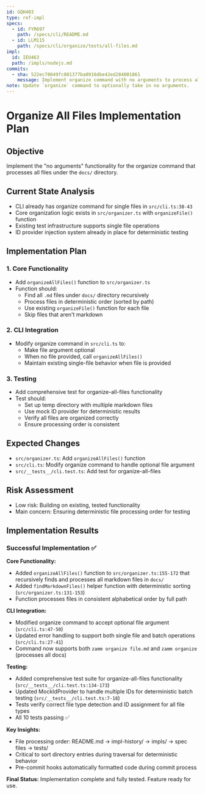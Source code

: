 ```yaml
---
id: GQH403
type: ref-impl
specs:
  - id: FYR697
    path: /specs/cli/README.md
  - id: LLM115
    path: /specs/cli/organize/tests/all-files.md
impl:
  id: IEU463
  path: /impls/nodejs.md
commits:
  - sha: 522ec78049fc801377ba0916dbe42ed284001861
    message: Implement organize command with no arguments to process all docs files
note: Update `organize` command to optionally take in no arguments.
---
```


# Organize All Files Implementation Plan

## Objective

Implement the "no arguments" functionality for the organize command that processes all files under the `docs/` directory.

## Current State Analysis

- CLI already has organize command for single files in `src/cli.ts:38-43`
- Core organization logic exists in `src/organizer.ts` with `organizeFile()` function
- Existing test infrastructure supports single file operations
- ID provider injection system already in place for deterministic testing

## Implementation Plan

### 1. Core Functionality

- Add `organizeAllFiles()` function to `src/organizer.ts`
- Function should:
  - Find all `.md` files under `docs/` directory recursively
  - Process files in deterministic order (sorted by path)
  - Use existing `organizeFile()` function for each file
  - Skip files that aren't markdown

### 2. CLI Integration

- Modify organize command in `src/cli.ts` to:
  - Make file argument optional
  - When no file provided, call `organizeAllFiles()`
  - Maintain existing single-file behavior when file is provided

### 3. Testing

- Add comprehensive test for organize-all-files functionality
- Test should:
  - Set up temp directory with multiple markdown files
  - Use mock ID provider for deterministic results
  - Verify all files are organized correctly
  - Ensure processing order is consistent

## Expected Changes

- `src/organizer.ts`: Add `organizeAllFiles()` function
- `src/cli.ts`: Modify organize command to handle optional file argument
- `src/__tests__/cli.test.ts`: Add test for organize-all-files

## Risk Assessment

- Low risk: Building on existing, tested functionality
- Main concern: Ensuring deterministic file processing order for testing

## Implementation Results

### Successful Implementation ✅

**Core Functionality:**

- Added `organizeAllFiles()` function to `src/organizer.ts:155-172` that recursively finds and processes all markdown files in `docs/`
- Added `findMarkdownFiles()` helper function with deterministic sorting (`src/organizer.ts:131-153`)
- Function processes files in consistent alphabetical order by full path

**CLI Integration:**

- Modified organize command to accept optional file argument (`src/cli.ts:47-50`)
- Updated error handling to support both single file and batch operations (`src/cli.ts:27-41`)
- Command now supports both `zamm organize file.md` and `zamm organize` (processes all docs)

**Testing:**

- Added comprehensive test suite for organize-all-files functionality (`src/__tests__/cli.test.ts:134-173`)
- Updated MockIdProvider to handle multiple IDs for deterministic batch testing (`src/__tests__/cli.test.ts:7-18`)
- Tests verify correct file type detection and ID assignment for all file types
- All 10 tests passing ✅

**Key Insights:**

- File processing order: README.md → impl-history/ → impls/ → spec files → tests/
- Critical to sort directory entries during traversal for deterministic behavior
- Pre-commit hooks automatically formatted code during commit process

**Final Status:** Implementation complete and fully tested. Feature ready for use.
